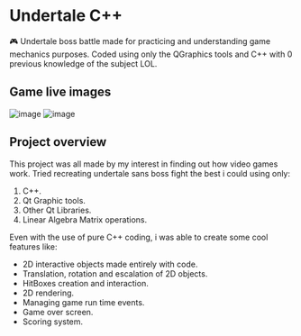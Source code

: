 # Undertale C++
🎮 Undertale boss battle made for practicing and understanding game mechanics purposes. Coded using only the QGraphics tools and C++ with 0 previous knowledge of the subject LOL.

## Game live images
![image](https://github.com/user-attachments/assets/087aea51-7e8b-455c-95ad-5092e3e0c65f)
![image](https://github.com/user-attachments/assets/86ce7974-cd19-41f8-834a-810facfbedc7)

## Project overview
This project was all made by my interest in finding out how video games work.
Tried recreating undertale sans boss fight the best i could using only:
  1. C++.
  2. Qt Graphic tools.
  3. Other Qt Libraries.
  4. Linear Algebra Matrix operations.

Even with the use of pure C++ coding, i was able to create some cool features like:
  * 2D interactive objects made entirely with code.
  * Translation, rotation and escalation of 2D objects.
  * HitBoxes creation and interaction.
  * 2D rendering.
  * Managing game run time events.
  * Game over screen.
  * Scoring system.
